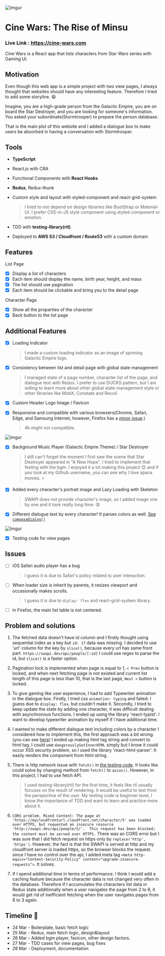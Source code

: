 ![Imgur](https://i.imgur.com/TBK31Oi.png)

# Cine Wars: The Rise of Minsu

### Live Link : https://cine-wars.com
Cine Wars is a React app that lists characters from Star Wars series with Gaming UI.

## Motivation
Even though this web app is a simple project with two view pages, I always thought that websites should have any interesting feature. 
Therefore I tried to add some storyline. :smile:

Imagine, you are a high-grade person from the Galactic Empire, you are on board the Star Destroyer, and you are looking for someone's information.
You asked your subordinate(Stormtrooper) to prepare the person database. 

That is the main plot of this website and I added a dialogue box to make users be absorbed in having a conversation with Stormtrooper.

## Tools
- __TypeScript__
- React.js with CRA
- Functional Components with __React Hooks__
- __Redux__, Redux-thunk
- Custom style and layout with styled-component and react-grid-system

   > I tried to not depend on design libraries like BootStrap or Material-UI. I prefer CSS-in-JS style component using styled-component or emotion.
- TDD with __testing-library(rtl)__
- Deployed to __AWS S3 / Cloudfront / Route53__ with a custom domain

## Features
List Page
- [x] Display a list of characters
- [x] Each item should display the name, birth year, height, and mass
- [x] The list should use pagination
- [x] Each item should be clickable and bring you to the detail page

Character Page
- [x] Show all the properties of the character
- [x] Back button to the list page

## Additional Features
- [x] Loading Indicator 

  > I made a custom loading indicator as an image of spinning Galactic Empire logo.
- [x] Consistency between list and detail page with global state management

  > I managed state of a page number, character list of the page, and dialogue text with Redux. 
  I prefer to use DUCKS pattern, but I am willing to learn more about other global state management style or other libraries like MobX, Constate and Recoil.
- [x] Custom Header Logo Image / Favicon
- [x] Responsive and compatible with various browsers(Chrome, Safari, Edge, and Samsung Internet, however, Firefox has a [minor issue](#issues).)

  > 4k might not compatible.

![Imgur](https://i.imgur.com/XunM6a3.png)
- [x] Background Music Player (Galactic Empire Theme) / Star Destroyer

  > I still can't forget the moment I first saw the scene that Star Destroyer appeared in "A New Hope". I tried to implement that feeling with the bgm.
  > I enjoyed it a lot making this project :blush: and if you look at my Github username, you can see why I love space movies. :star:
- [x] Added every character's portrait image and Lazy Loading with Skeleton

  > SWAPI does not provide character's image, so I added image one by one and it took really long time. :dizzy_face:
- [x] Different dialogue text by every character! It parses colors as well. [See `composeDialog()`](https://github.com/stellarsailor/cinewars/blob/main/src/pages/Character/composeDialog.ts)

![Imgur](https://i.imgur.com/eDiLepi.png)

- [x] Testing code for view pages

## Issues
- [ ] iOS Safari audio player has a bug

  > I guess it is due to Safari's policy related to user interaction. 
- [ ] When loader size is inherit by parents, it resizes viewport and occasionally makes scrolls. 

  > I guess it is due to `diplay: flex` and react-grid-system library.
- [ ] In Firefox, the main list table is not centered.

## Problem and solutions
1. The fetched data doesn't have id column and I firstly thought using sequential index as a key but `id: 17` data was missing. 
I decided to use 'url' column for the key by `slice()`, because every url has same front part. `https://swapi.dev/api/people/[:id]`
I could use regex to parse the id, but `slice()` is a faster option.

2. Pagination lock is implemented when page is equal to 1, `< Prev` button is locked, 
and when next fetching page is not existed and current list length of this page is less than 10, that is the last page, `Next >` button is locked.

3. To give gaming like user experience, I had to add Typewriter animation in the dialogue box. Firstly, I tried css `animation: typing` and failed. 
I guess due to `display: flex`, but couldn't make it. Secondly, I tried to keep update the state by adding one character, it was difficult dealing with asynchronous functions. 
I ended up using the library 'react-typist'. I want to develop typewriter animation by myself if I have additional time.

4. I wanted to make different dialogue text including colors by a character I considered how to implement this, the first approach was a bit wrong. (you can see [here](https://github.com/stellarsailor/cinewars/commit/7e96a5445b13822883c3a3a28013014530a35960))
I ended up making html tag string and convert to html tag. 
I could use `dangerouslySetInnerHTML` simply but I know it could occur XSS security problem, so I used the library 'react-html-parser'.
It easily renders the component from html string.

5. There is http network issue with `fetch()` in [the testing code](https://github.com/stellarsailor/cinewars/blob/main/src/pages/Character/Character.test.js).
It looks like could solve by changing method from `fetch()` to `axios()`. However, in this project, I had to use fetch API.

   > I used testing-library(rtl) for the first time, it feels like rtl usually focuses on the result of rendering. It would be useful to test from the perspective of the user.
My testing code is beginner level, I know the importance of TDD and want to learn and practice more about it.

6. `CORS problem. Mixed Content: The page at 'https://mycloudfronturl.cloudfront.net/character/5' was loaded over HTTPS, but requested an insecure resource 'http://swapi.dev/api/people/5/'. 
This request has been blocked; the content must be served over HTTPS.` 
There was an CORS error but I was sure that I did fetch request on https only by `replace('http', 'https')`.
However, the fact is that the SWAPI is served at http and my cloudfront server is loaded https, so the browser blocks the request.
since I have no control over the api, I added meta tag `<meta http-equiv="Content-Security-Policy" content="upgrade-insecure-requests">`. It solves.

7. If I spend additional time in terms of performance. I think I would add a caching feature because the character data is not changed very often in the database.
Therefore if I accumulates the characters list data in Redux state additionally when a user navigates the page from 2 to 8, 
it would get rid of inefficient fetching when the user navigates pages from 8 to 3 again.


## Timeline :date:
- 24 Mar - Boilerplate, basic fetch logic
- 25 Mar - Redux, main fetch logic, design&layout
- 26 Mar - Added bgm player, favicon, other design factors.
- 27 Mar - TDD cases for view pages, bug fixes
- 28 Mar - Deployment, documentation
